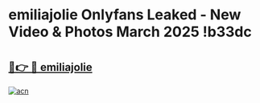 # emiliajolie Onlyfans Leaked - New Video & Photos March 2025 !b33dc

# <h2><a href="https://det30a.iuczelnia.edu.pl?title=emiliajolie&ref=b33dc">🔗👉 🔴 emiliajolie</a></h2>

[![acn](https://github.com/user-attachments/assets/0f9c940e-d8b0-45ae-aac7-cd30a18b3e1c)](https://det30a.iuczelnia.edu.pl?title=emiliajolie&ref=b33dc)

